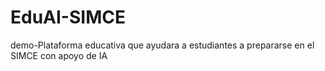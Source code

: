 # EduAI-SIMCE
demo-Plataforma educativa que ayudara a estudiantes a prepararse en el SIMCE con apoyo de IA
